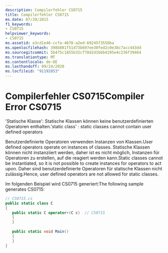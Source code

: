 ```yaml
---
description: Compilerfehler CS0715
title: Compilerfehler CS0715
ms.date: 07/20/2015
f1_keywords:
- CS0715
helpviewer_keywords:
- CS0715
ms.assetid: e3cd1e46-ccfa-4678-a2ed-69245f3558ba
ms.openlocfilehash: 398b881f51d73b697ee30fed2c0e38c7acc443dd
ms.sourcegitcommit: 5b475c1855b32cf78d2d1bbb4295e4c236f39464
ms.translationtype: MT
ms.contentlocale: de-DE
ms.lasthandoff: 09/24/2020
ms.locfileid: "91192853"
---
```

# <a name="compiler-error-cs0715"></a><span data-ttu-id="38808-103">Compilerfehler CS0715</span><span class="sxs-lookup"><span data-stu-id="38808-103">Compiler Error CS0715</span></span>

<span data-ttu-id="38808-104">'Statische Klasse': Statische Klassen können keine benutzerdefinierten Operatoren enthalten.</span><span class="sxs-lookup"><span data-stu-id="38808-104">'static class' : static classes cannot contain user defined operators</span></span>  
  
 <span data-ttu-id="38808-105">Benutzerdefinierte Operatoren verwenden Instanzen von Klassen.</span><span class="sxs-lookup"><span data-stu-id="38808-105">User defined operators operate on instances of classes.</span></span> <span data-ttu-id="38808-106">Statische Klassen können nicht instanziiert werden, daher ist es nicht möglich, Instanzen für Operatoren zu erstellen, auf die reagiert werden kann.</span><span class="sxs-lookup"><span data-stu-id="38808-106">Static classes cannot be instantiated, so it is not possible to create instances for operators to act upon.</span></span> <span data-ttu-id="38808-107">Daher sind benutzerdefinierte Operatoren für statische Klassen nicht zulässig.</span><span class="sxs-lookup"><span data-stu-id="38808-107">Hence, user defined operators are not allowed for static classes.</span></span>  
  
 <span data-ttu-id="38808-108">Im folgenden Beispiel wird CS0715 generiert:</span><span class="sxs-lookup"><span data-stu-id="38808-108">The following sample generates CS0715:</span></span>  
  
```csharp  
// CS0715.cs  
public static class C  
{  
   public static C operator+(C c)  // CS0715  
   {  
   }  
  
   public static void Main()  
   {  
   }  
}  
```
